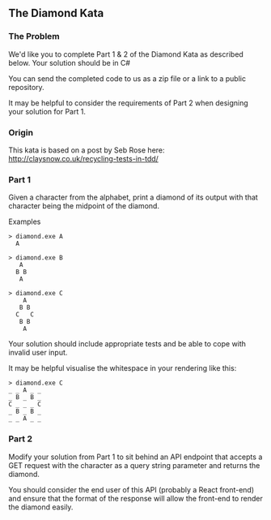 ## The Diamond Kata

### The Problem

We'd like you to complete Part 1 & 2 of the Diamond Kata as described below. Your solution should be in C# 

You can send the completed code to us as a zip file or a link to a public repository.

It may be helpful to consider the requirements of Part 2 when designing your solution for Part 1.

### Origin

This kata is based on a post by Seb Rose here: http://claysnow.co.uk/recycling-tests-in-tdd/

### Part 1

Given a character from the alphabet, print a diamond of its output with that character being the midpoint of the diamond.

Examples

    > diamond.exe A
      A

    > diamond.exe B
       A
      B B
       A

    > diamond.exe C
        A
       B B
      C   C
       B B
        A

Your solution should include appropriate tests and be able to cope with invalid user input.

It may be helpful visualise the whitespace in your rendering like this:

    > diamond.exe C
    _ _ A _ _
    _ B _ B _
    C _ _ _ C
    _ B _ B _
    _ _ A _ _

### Part 2

Modify your solution from Part 1 to sit behind an API endpoint that accepts a GET request with the character as a query string parameter and returns the diamond.

You should consider the end user of this API (probably a React front-end) and ensure that the format of the response will allow the front-end to render the diamond easily.
